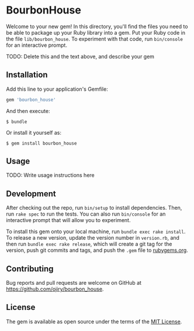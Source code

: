 # BourbonHouse

Welcome to your new gem! In this directory, you'll find the files you need to be able to package up your Ruby library into a gem. Put your Ruby code in the file `lib/bourbon_house`. To experiment with that code, run `bin/console` for an interactive prompt.

TODO: Delete this and the text above, and describe your gem

## Installation

Add this line to your application's Gemfile:

```ruby
gem 'bourbon_house'
```

And then execute:

    $ bundle

Or install it yourself as:

    $ gem install bourbon_house

## Usage

TODO: Write usage instructions here

## Development

After checking out the repo, run `bin/setup` to install dependencies. Then, run `rake spec` to run the tests. You can also run `bin/console` for an interactive prompt that will allow you to experiment.

To install this gem onto your local machine, run `bundle exec rake install`. To release a new version, update the version number in `version.rb`, and then run `bundle exec rake release`, which will create a git tag for the version, push git commits and tags, and push the `.gem` file to [rubygems.org](https://rubygems.org).

## Contributing

Bug reports and pull requests are welcome on GitHub at https://github.com/ojiry/bourbon_house.


## License

The gem is available as open source under the terms of the [MIT License](http://opensource.org/licenses/MIT).

